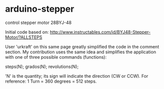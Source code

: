 # arduino-stepper
control stepper motor 28BYJ-48

Initial code based on:
http://www.instructables.com/id/BYJ48-Stepper-Motor/?ALLSTEPS

User 'urkraft' on this same page greatly simplified the code in the comment section. My contribution uses the same idea and simplifies the application with one of three possible commands (functions):

steps(N);
grados(N);
revolutions(N);

'N' is the quantity; its sign will indicate the direction (CW or CCW). For reference: 1 Turn = 360 degrees = 512 steps.  
